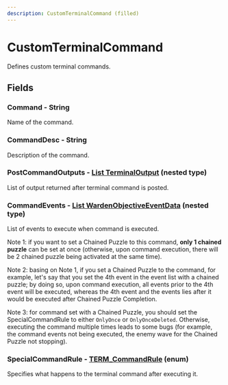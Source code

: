 ```yaml
---
description: CustomTerminalCommand (filled)
---
```


# CustomTerminalCommand

Defines custom terminal commands.

## Fields

### Command - String

Name of the command.

### CommandDesc - String

Description of the command.

### PostCommandOutputs - [List TerminalOutput](terminaloutput.md) (nested type)

List of output returned after terminal command is posted.

### CommandEvents - [List WardenObjectiveEventData](wardenobjectiveeventdata.md) (nested type)

List of events to execute when command is executed.

Note 1: if you want to set a Chained Puzzle to this command, **only 1 chained puzzle** can be set at once (otherwise, upon command execution, there will be 2 chained puzzle being activated at the same time).

Note 2: basing on Note 1, if you set a Chained Puzzle to the command, for example, let's say that you set the 4th event in the event list with a chained puzzle; by doing so, upon command execution, all events prior to the 4th event will be executed, whereas the 4th event and the events lies after it would be executed after Chained Puzzle Completion.&#x20;

Note 3: for command set with a Chained Puzzle, you should set the SpecialCommandRule to either `OnlyOnce` or `OnlyOnceDeleted`. Otherwise, executing the command multiple times leads to some bugs (for example, the command events not being executed, the enemy wave for the Chained Puzzle not stopping).

### SpecialCommandRule - [TERM\_CommandRule](../enum-types.md#term\_commandrule) (enum)

Specifies what happens to the terminal command after executing it.
